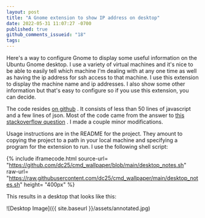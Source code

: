 ```yaml
---
layout: post
title: "A Gnome extension to show IP address on desktop"
date: 2022-05-31 11:07:27 -0700
published: true
github_comments_issueid: "18"
tags:
---
```


Here's a way to configure Gnome to display some useful information on the Ubuntu Gnome desktop.  I use a variety of virtual machines and it's nice to be able to easily tell which machine I'm dealing with at any one time as well as having the ip address for ssh access to that machine.  I use this extension to display the machine name and ip addresses.   I also show some other information but that's easy to configure so if you use this extension, you can decide.

The code resides [on github](https://github.com/dc25/cmd_wallpaper) .   It consists of less than 50 lines of javascript and a few lines of json.  Most of the code came from the answer to [this stackoverflow question](https://stackoverflow.com/questions/29816027/a-simple-way-to-show-my-hostname-ip-in-gnome-panel-or-on-my-desktop-background) .   I made a couple minor modifications.   

Usage instructions are in the README for the project. They amount to copying the project to a path in your local machine and specifying a program for the extension to run.  I use the following shell script:

{% include iframecode.html 
              source-url= "https://github.com/dc25/cmd_wallpaper/blob/main/desktop_notes.sh"
              raw-url=    "https://raw.githubusercontent.com/dc25/cmd_wallpaper/main/desktop_notes.sh"
              height=     "400px" %}

This results in a desktop that looks like this:

![Desktop Image]({{ site.baseurl }}/assets/annotated.jpg)
